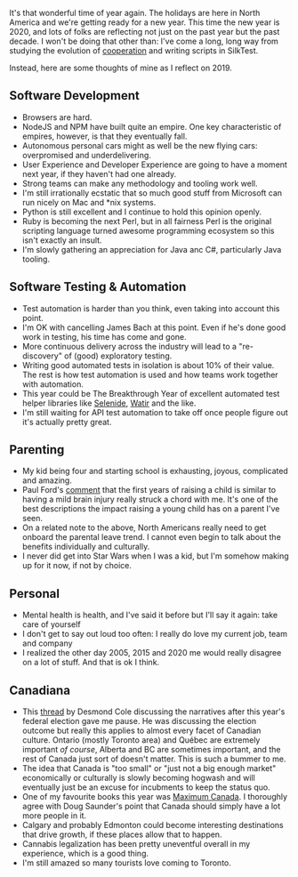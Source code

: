 It's that wonderful time of year again. The holidays are here in North America and we're getting ready for a new year. This time the new year is 2020, and lots of folks are reflecting not just on the past year but the past decade. I won't be doing that other than: I've come a long, long way from studying the evolution of [cooperation](https://en.wikipedia.org/wiki/Cooperation) and writing scripts in SilkTest.

Instead, here are some thoughts of mine as I reflect on 2019.

## Software Development

- Browsers are hard.
- NodeJS and NPM have built quite an empire. One key characteristic of empires, however, is that they eventually fall.
- Autonomous personal cars might as well be the new flying cars: overpromised and underdelivering.
- User Experience and Developer Experience are going to have a moment next year, if they haven't had one already.
- Strong teams can make any methodology and tooling work well.
- I'm still irrationally ecstatic that so much good stuff from Microsoft can run nicely on Mac and *nix systems.
- Python is still excellent and I continue to hold this opinion openly.
- Ruby is becoming the next Perl, but in all fairness Perl is the original scripting language turned awesome programming ecosystem so this isn't exactly an insult.
- I'm slowly gathering an appreciation for Java anc C#, particularly Java tooling.

## Software Testing & Automation

- Test automation is harder than you think, even taking into account this point.
- I'm OK with cancelling James Bach at this point. Even if he's done good work in testing, his time has come and gone.
- More continuous delivery across the industry will lead to a "re-discovery" of (good) exploratory testing.
- Writing good automated tests in isolation is about 10% of their value. The rest is how test automation is used and how teams work together with automation.
- This year could be The Breakthrough Year of excellent automated test helper libraries like [Selenide](selenide.org), [Watir](https://watir.org) and the like.
- I'm still waiting for API test automation to take off once people figure out it's actually pretty great.

## Parenting

- My kid being four and starting school is exhausting, joyous, complicated and amazing.
- Paul Ford's [comment](https://twitter.com/ftrain/status/1179740603426451456) that the first years of raising a child is similar to having a mild brain injury really struck a chord with me. It's one of the best descriptions the impact raising a young child has on a parent I've seen.
- On a related note to the above, North Americans really need to get onboard the parental leave trend. I cannot even begin to talk about the benefits individually and culturally.
- I never did get into Star Wars when I was a kid, but I'm somehow making up for it now, if not by choice.

## Personal

- Mental health is health, and I've said it before but I'll say it again: take care of yourself
- I don't get to say out loud too often: I really do love my current job, team and company
- I realized the other day 2005, 2015 and 2020 me would really disagree on a lot of stuff. And that is ok I think.

## Canadiana 

- This [thread](https://twitter.com/DesmondCole/status/1189580860456087552) by Desmond Cole discussing the narratives after this year's federal election gave me pause. He was discussing the election outcome but really this applies to almost every facet of Canadian culture. Ontario (mostly Toronto area) and Québec are extremely important _of course_, Alberta and BC are sometimes important, and the rest of Canada just sort of doesn't matter. This is such a bummer to me.
- The idea that Canada is "too small" or "just not a big enough market" economically or culturally is slowly becoming hogwash and will eventually just be an excuse for incubments to keep the status quo.
- One of my favourite books this year was [Maximum Canada](https://www.theglobeandmail.com/arts/books-and-media/book-reviews/review-doug-saunderss-maximum-canada-argues-the-more-the-merrier/article36510614/). I thoroughly agree with Doug Saunder's point that Canada should simply have a lot more people in it.
- Calgary and probably Edmonton could become interesting destinations that drive growth, if these places allow that to happen.
- Cannabis legalization has been pretty uneventful overall in my experience, which is a good thing.
- I'm still amazed so many tourists love coming to Toronto.